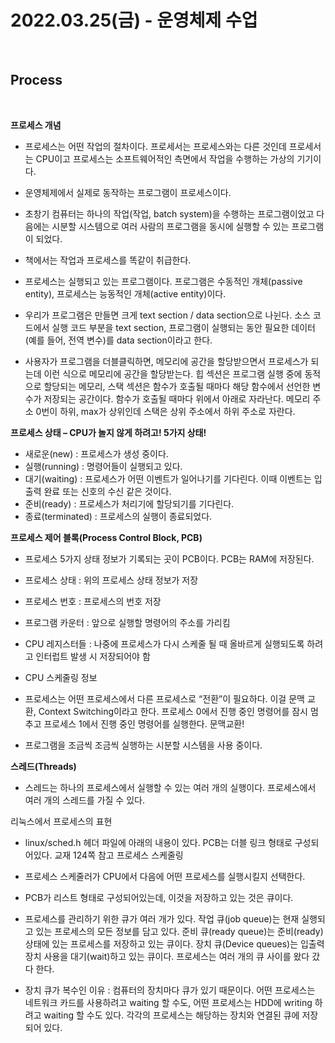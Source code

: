 # 2022.03.25(금) - 운영체제 수업

<br>

## Process

<br>

<strong>프로세스 개념</strong>

-   프로세스는 어떤 작업의 절차이다. 프로세서는 프로세스와는 다른 것인데 프로세서는 CPU이고 프로세스는 소프트웨어적인 측면에서 작업을 수행하는 가상의 기기이다.
-   운영체제에서 실제로 동작하는 프로그램이 프로세스이다.
-   초창기 컴퓨터는 하나의 작업(작업, batch system)을 수행하는 프로그램이었고 다음에는 시분할 시스템으로 여러 사람의 프로그램을 동시에 실행할 수 있는 프로그램이 되었다.
-   책에서는 작업과 프로세스를 똑같이 취급한다.

-   프로세스는 실행되고 있는 프로그램이다. 프로그램은 수동적인 개체(passive entity), 프로세스는 능동적인 개체(active entity)이다.

-   우리가 프로그램은 만들면 크게 text section / data section으로 나뉜다. 소스 코드에서 실행 코드 부분을 text section, 프로그램이 실행되는 동안 필요한 데이터(예를 들어, 전역 변수)를 data section이라고 한다.

-   사용자가 프로그램을 더블클릭하면, 메모리에 공간을 할당받으면서 프로세스가 되는데 이런 식으로 메모리에 공간을 할당받는다. 힙 섹션은 프로그램 실행 중에 동적으로 할당되는 메모리, 스택 섹션은 함수가 호출될 때마다 해당 함수에서 선언한 변수가 저장되는 공간이다. 함수가 호출될 때마다 위에서 아래로 자라난다. 메모리 주소 0번이 하위, max가 상위인데 스택은 상위 주소에서 하위 주소로 자란다.

<strong>프로세스 상태 – CPU가 놀지 않게 하려고! 5가지 상태!</strong>

-   새로운(new) : 프로세스가 생성 중이다.
-   실행(running) : 명령어들이 실행되고 있다.
-   대기(waiting) : 프로세스가 어떤 이벤트가 일어나기를 기다린다. 이때 이벤트는 입출력 완료 또는 신호의 수신 같은 것이다.
-   준비(ready) : 프로세스가 처리기에 할당되기를 기다린다.
-   종료(terminated) : 프로세스의 실행이 종료되었다.

<strong>프로세스 제어 블록(Process Control Block, PCB)</strong>

-   프로세스 5가지 상태 정보가 기록되는 곳이 PCB이다. PCB는 RAM에 저장된다.

-   프로세스 상태 : 위의 프로세스 상태 정보가 저장
-   프로세스 번호 : 프로세스의 번호 저장
-   프로그램 카운터 : 앞으로 실행할 명령어의 주소를 가리킴
-   CPU 레지스터들 : 나중에 프로세스가 다시 스케줄 될 때 올바르게 실행되도록 하려고 인터럽트 발생 시 저장되어야 함
-   CPU 스케줄링 정보

-   프로세스는 어떤 프로세스에서 다른 프로세스로 “전환”이 필요하다. 이걸 문맥 교환, Context Switching이라고 한다. 프로세스 0에서 진행 중인 명령어를 잠시 멈추고 프로세스 1에서 진행 중인 명령어를 실행한다. 문맥교환!
-   프로그램을 조금씩 조금씩 실행하는 시분할 시스템을 사용 중이다.

<strong>스레드(Threads)</strong>

-   스레드는 하나의 프로세스에서 실행할 수 있는 여러 개의 실행이다. 프로세스에서 여러 개의 스레드를 가질 수 있다.

리눅스에서 프로세스의 표현

-   linux/sched.h 헤더 파일에 아래의 내용이 있다. PCB는 더블 링크 형태로 구성되어있다. 교재 124쪽 참고
    프로세스 스케줄링
-   프로세스 스케줄러가 CPU에서 다음에 어떤 프로세스를 실행시킬지 선택한다.
-   PCB가 리스트 형태로 구성되어있는데, 이것을 저장하고 있는 것은 큐이다.
-   프로세스를 관리하기 위한 큐가 여러 개가 있다. 작업 큐(job queue)는 현재 실행되고 있는 프로세스의 모든 정보를 담고 있다. 준비 큐(ready queue)는 준비(ready) 상태에 있는 프로세스를 저장하고 있는 큐이다. 장치 큐(Device queues)는 입출력 장치 사용을 대기(wait)하고 있는 큐이다. 프로세스는 여러 개의 큐 사이를 왔다 갔다 한다.

-   장치 큐가 복수인 이유 : 컴퓨터의 장치마다 큐가 있기 때문이다. 어떤 프로세스는 네트워크 카드를 사용하려고 waiting 할 수도, 어떤 프로세스는 HDD에 writing 하려고 waiting 할 수도 있다. 각각의 프로세스는 해당하는 장치와 연결된 큐에 저장되어 있다.
